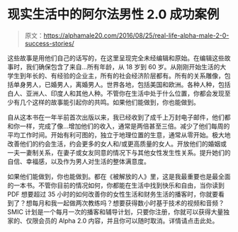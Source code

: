 # 现实生活中的阿尔法男性 2.0 成功案例

> 原文：<https://alphamale20.com/2016/08/25/real-life-alpha-male-2-0-success-stories/>

这些故事是用他们自己的话写的，在这里呈现完全未经编辑和原始。在编辑这些故事时，我们确保包含了来自...所有年龄，从 18 岁到 60 岁。从刚刚开始生活的大学生到年长的、有经验的企业主，所有的社会经济阶层都有。所有的关系雕像，包括单身男人，已婚男人，离婚男人。世界各地，包括美国和欧洲。各种人种，包括白人、亚洲人、印度人和其他人种。不管你在生活中处于什么位置，你都会发现至少有几个这样的故事能引起你的共鸣。如果他们能做到，你也能做到。

自从这本书在一年半前首次出版以来，我已经收到了成千上万封电子邮件，他们都和你一样，完成了像...增加他们的收入，通常是两倍甚至三倍。减少了他们每周的平均工作时间。开始有利可图的，独立于地理位置的生意，通常从零开始。极大地改善他们的约会生活，约会更多的女人和/或更高质量的女人。开放他们的婚姻或一夫一妻制关系，在妻子或女友同意的情况下与其他女性发生性关系。提升她们的自信、幸福感，以及作为男人对生活的整体满意度。

如果他们能做到，你也能做到。都在《被解放的人》里，这是我最重要也是最全面的一本书。不管你目前的情况如何，你都能在生活中找到快乐和自由，当你读到 PDF 想要超过 35 小时的如何改善你的女性生活和财务生活的播客时，你就要看到了？想每月和我一起做两次教练吗？想要获得数小时基于技术的视频和音频？SMIC 计划是一个每月一次的播客和辅导计划，只要你注册，你就可以获得大量独家的、仅限会员的 Alpha 2.0 内容，并且你可以随时取消。详情请点击此处。